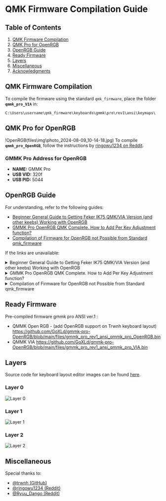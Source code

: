 
# QMK Firmware Compilation Guide

## Table of Contents
1. [QMK Firmware Compilation](#qmk-firmware-compilation)
2. [QMK Pro for OpenRGB](#qmk-pro-for-openrgb)
3. [OpenRGB Guide](#openrgb-guide)
4. [Ready Firmware](#ready-firmware)
5. [Layers](#layers)
6. [Miscellaneous](#miscellaneous)
7. [Acknowledgments](#acknowledgments)

## QMK Firmware Compilation

To compile the firmware using the standard `qmk_firmware`, place the folder **`qmmk_pro_VIA`** in:

```plaintext
C:\Users\username\qmk_firmware\keyboards\gmmk\pro\rev1\ansi\keymaps\
```

## QMK Pro for OpenRGB
!OpenRGB(files\img\photo_2024-08-09_10-14-18.jpg)
To compile **`qmmk_pro_OpenRGB`**, follow the instructions by [ringowu1234 on Reddit](https://www.reddit.com/r/OpenRGB/comments/105djz3/comment/j3vfnxc/).

### GMMK Pro Address for OpenRGB

- **NAME:** GMMK Pro
- **USB VID:** 320f
- **USB PID:** 5044

## OpenRGB Guide

For understanding, refer to the following guides:
- [Beginner General Guide to Getting Feker IK75 QMK/VIA Version (and other keebs) Working with OpenRGB](https://www.reddit.com/r/OpenRGB/comments/xmaisz/beginner_general_guide_to_getting_feker_ik75/)
- [GMMK Pro OpenRGB QMK Complete. How to Add Per Key Adjustment function?](https://www.reddit.com/r/OpenRGB/comments/ysu3u7/gmmk_pro_openrgb_qmk_complete_how_to_add_per_key/)
- [Compilation of Firmware for OpenRGB not Possible from Standard qmk_firmware](https://www.reddit.com/r/OpenRGB/comments/105djz3/comment/j3vfnxc/)

If the links are unavailable:

<details>
  <summary>Beginner General Guide to Getting Feker IK75 QMK/VIA Version (and other keebs) Working with OpenRGB</summary>
  [Beginner General Guide](https://github.com/GoXLd/gmmk-pro-OpenRGB/blob/main/files/begginer_guide.pdf)
</details>

<details>
  <summary>GMMK Pro OpenRGB QMK Complete. How to Add Per Key Adjustment function?</summary>
  [How to Add Per Key Adjustment](https://github.com/GoXLd/gmmk-pro-OpenRGB/blob/main/files/GMMK_PRO_OpenRGB.pdf)
</details>

<details>
  <summary>Compilation of Firmware for OpenRGB not Possible from Standard qmk_firmware</summary>
  Below are the steps I took to enable OpenRGB on my GMMK Pro. As mentioned in many places, I followed this guide for the most part, with some modification after encountering issues. I have no prior coding nor QMK experience. Any suggestions/corrections welcomed.
  
  First, install QMK MSYS from [here](https://qmk.fm/msys/). Once installation is finished, DO NOT RUN `qmk setup`. I will explain this later.
  
  Install Git from [here](https://git-scm.com/).
  
  Then, follow the guide:
  
  Open the QMK-MSYS application and type into the terminal:
  
  ```bash
  git clone https://github.com/qmk/qmk_firmware.git --recurse-submodules
  cd qmk_firmware
  qmk setup
  ```

  This will install a file titled `QMK-OpenRGB` in your user space (unless you change the directory) that will contain all files related to OpenRGB compatible keyboards and will install all submodules.

  After this, rename the downloaded file from "QMK-OpenRGB" to "QMK_FIRMWARE" (explanation below).

  Continue with the guide. You should have no trouble compiling your own OpenRGB enabled keymap (`xxxx.bin`). Flash it to the keyboard with qmk_toolbox.

  Once flashed, in OpenRGB, open the settings tab, find OpenRGB QMK Protocol, click "add", and fill in:

  - **NAME:** GMMK Pro
  - **USB VID:** 320f
  - **USB PID:** 5044

  Hit Save, then restart OpenRGB, click the rescan devices button, and your GMMK Pro should appear.

  Changing the file name is the missing step from the original guide, which ultimately fixed the issue for me. I spent hours of trial and error to find the cause:

  When you compile the keymap to `xxxx.bin`, qmk_toolbox will search for files in the "QMK_FIRMWARE" folder, not "QMK-OpenRGB".

  Normally, you download the "QMK_FIRMWARE" folder by entering "QMK SETUP" in QMK MSYS. Without this folder, qmk_toolbox will have no target to compile, resulting in error codes.

  However, the "QMK_FIRMWARE" folder you get from "QMK SETUP" is the non-OpenRGB version.

  Therefore, you have to change the folder name so the "QMK_FIRMWARE" folder contains OpenRGB files.
</details>

## Ready Firmware

Pre-compiled firmware gmmk pro ANSI ver.1 :

- QMMK Open RGB -  (add OpenRGB support on Trwnh keyboard layout) https://github.com/GoXLd/gmmk-pro-OpenRGB/blob/main/files/gmmk_pro_rev1_ansi_qmmk_pro_OpenRGB.bin
- QMMK VIA https://github.com/GoXLd/gmmk-pro-OpenRGB/blob/main/files/gmmk_pro_rev1_ansi_qmmk_pro_VIA.bin

## Layers

Source code for keyboard layout editor images can be found [here](https://gist.github.com/trwnh/94e48f132c49043373918df29409ab48).

### Layer 0

![Layer 0](https://github.com/GoXLd/gmmk-pro-OpenRGB/blob/main/files/img/layer0.png)

### Layer 1

![Layer 1](https://github.com/GoXLd/gmmk-pro-OpenRGB/blob/main/files/img/layer1.png)

### Layer 2

![Layer 2](https://github.com/GoXLd/gmmk-pro-OpenRGB/blob/main/files/img/layer2.png)

## Miscellaneous

Special thanks to:

- [@trwnh (GitHub)](https://github.com/trwnh)
- [@ringowu1234 (Reddit)](https://www.reddit.com/user/ringowu1234/)
- [@Ryuu_Dango (Reddit)](https://www.reddit.com/user/Ryuu_Dango)
